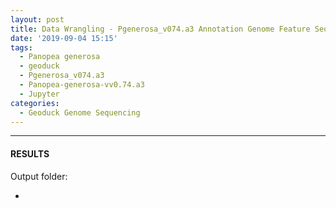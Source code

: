 ```yaml
---
layout: post
title: Data Wrangling - Pgenerosa_v074.a3 Annotation Genome Feature Sequence Lengths
date: '2019-09-04 15:15'
tags:
  - Panopea generosa
  - geoduck
  - Pgenerosa_v074.a3
  - Panopea-generosa-vv0.74.a3
  - Jupyter
categories: 
  - Geoduck Genome Sequencing
---
```




---

#### RESULTS

Output folder:

- []()
